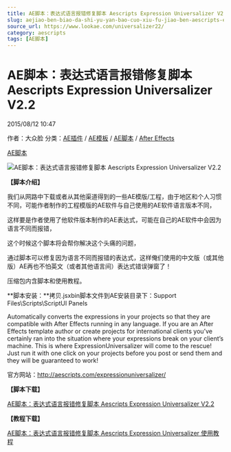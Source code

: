 ```yaml
---
title: AE脚本：表达式语言报错修复脚本 Aescripts Expression Universalizer V2.2
slug: aejiao-ben-biao-da-shi-yu-yan-bao-cuo-xiu-fu-jiao-ben-aescripts-expression-universalizer-v2-2
source_url: https://www.lookae.com/universalizer22/
category: aescripts
tags: [AE脚本]
---
```

# AE脚本：表达式语言报错修复脚本 Aescripts Expression Universalizer V2.2

2015/08/12 10:47

作者：大众脸
分类：[AE插件](https://www.lookae.com/after-effects/aechajian/) / [AE模板](https://www.lookae.com/after-effects/other-after-effects/) / [AE脚本](https://www.lookae.com/after-effects/aescripts/) / [After Effects](https://www.lookae.com/after-effects/)

[AE脚本](https://www.lookae.com/tag/ae%e8%84%9a%e6%9c%ac/)

![AE脚本：表达式语言报错修复脚本 Aescripts Expression Universalizer V2.2](https://www.lookae.com/wp-content/uploads/2014/12/Universalizer.jpg "AE脚本：表达式语言报错修复脚本 Aescripts Expression Universalizer V2.2-LookAE.com")

**【脚本介绍】**

我们从网路中下载或者从其他渠道得到的一些AE模版/工程，由于地区和个人习惯不同，可能作者制作的工程模版的AE软件与自己使用的AE软件语言版本不同，

这样要是作者使用了他软件版本制作的AE表达式，可能在自己的AE软件中会因为语言不同而报错，

这个时候这个脚本将会帮你解决这个头痛的问题，

通过脚本可以修复因为语言不同而报错的表达式，这样俺们使用的中文版（或其他版）AE再也不怕英文（或者其他语言间）表达式错误弹窗了！

压缩包内含脚本和使用教程。

**脚本安装：**拷贝.jsxbin脚本文件到AE安装目录下：Support Files\Scripts\ScriptUI Panels

Automatically converts the expressions in your projects so that they are compatible with After Effects running in any language. If you are an After Effects template author or create projects for international clients you’ve certainly ran into the situation where your expressions break on your client’s machine. This is where ExpressionUniversalizer will come to the rescue! Just run it with one click on your projects before you post or send them and they will be guaranteed to work!

官方网站：http://aescripts.com/expressionuniversalizer/

**【脚本下载】**

[AE脚本：表达式语言报错修复脚本 Aescripts Expression Universalizer V2.2](https://www.400gb.com/file/112200143)

**【教程下载】**

[AE脚本：表达式语言报错修复脚本 Aescripts Expression Universalizer 使用教程](https://www.400gb.com/file/80061847)
